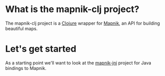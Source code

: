 # What is the mapnik-clj project? #

The mapnik-clj project is a [Clojure](https://github.com/clojure/clojure) wrapper for [Mapnik](https://github.com/mapnik/mapnik), an API for building beautiful maps.

# Let's get started #

As a starting point we'll want to look at the [mapnik-jni](https://github.com/SpatialInteractive/mapnik-jni) project for Java bindings to Mapnik.